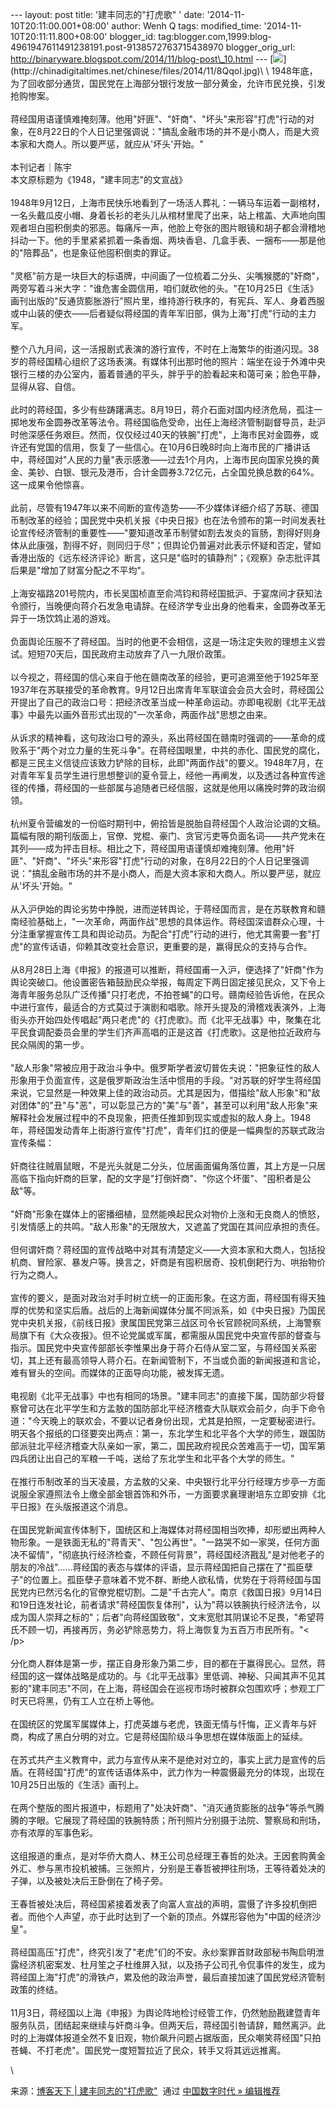 --- layout: post title: '建丰同志的"打虎歌" ' date:
'2014-11-10T20:11:00.001+08:00' author: Wenh Q tags: modified\_time:
'2014-11-10T20:11:11.800+08:00' blogger\_id:
tag:blogger.com,1999:blog-4961947611491238191.post-9138572763715438970
blogger\_orig\_url:
http://binaryware.blogspot.com/2014/11/blog-post\_10.html ---
[![](https://images-blogger-opensocial.googleusercontent.com/gadgets/proxy?url=http%3A%2F%2Fchinadigitaltimes.net%2Fchinese%2Ffiles%2F2014%2F11%2F8QqoI.jpg&container=blogger&gadget=a&rewriteMime=image%2F*)](http://chinadigitaltimes.net/chinese/files/2014/11/8QqoI.jpg)\
\
1948年底，为了回收部分通货，国民党在上海部分银行发放一部分黄金，允许市民兑换，引发抢购惨案。\
\
蒋经国用语谨慎难掩刻薄。他用"奸匪"、"奸商"、"坏头"来形容"打虎"行动的对象，在8月22日的个人日记里强调说："搞乱金融市场的并不是小商人，而是大资本家和大商人。所以要严惩，就应从'坏头'开始。"\
\
本刊记者｜陈宇\
本文原标题为《1948，"建丰同志"的文宣战》\
\
1948年9月12日，上海市民快乐地看到了一场活人葬礼：一辆马车运着一副棺材，一名头戴瓜皮小帽、身着长衫的老头儿从棺材里爬了出来，站上棺盖、大声地向围观者坦白囤积倒卖的邪恶。每痛斥一声，他脸上夸张的图片眼镜和胡子都会滑稽地抖动一下。他的手里紧紧抓着一条香烟、两块香皂、几盒手表、一捆布——那是他的"陪葬品"，也是象征他囤积倒卖的罪证。\
\
"灵柩"前方是一块巨大的标语牌，中间画了一位梳着二分头、尖嘴猴腮的"奸商"，两旁写着斗米大字："谁危害金圆信用，咱们就砍他的头。"在10月25日《生活》画刊出版的"反通货膨胀游行"照片里，维持游行秩序的，有宪兵、军人、身着西服或中山装的便衣——后者疑似蒋经国的青年军旧部，俱为上海"打虎"行动的主力军。\
\
整个八九月间，这一活报剧式表演的游行宣传，不时在上海繁华的街道闪现。38岁的蒋经国精心组织了这场表演。有媒体刊出那时他的照片：端坐在设于外滩中央银行三楼的办公室内，蓄着普通的平头，胖乎乎的脸看起来和蔼可亲；脸色平静，显得从容、自信。\
\
此时的蒋经国，多少有些踌躇满志。8月19日，蒋介石面对国内经济危局，孤注一掷地发布金圆券改革等法令。蒋经国临危受命，出任上海经济管制副督导员，赴沪时他深感任务艰巨。然而，仅仅经过40天的铁腕"打虎"，上海市民对金圆券，或许还有党国的信用，恢复了一些信心。在10月6日晚8时向上海市民的广播讲话中，蒋经国对"人民的力量"表示感激——过去1个月内，上海市民向国家兑换的黄金、美钞、白银、银元及港币，合计金圆券3.72亿元，占全国兑换总数的64%。这一成果令他惊喜。\
\
此前，尽管有1947年以来不间断的宣传造势——不少媒体详细介绍了苏联、德国币制改革的经验；国民党中央机关报《中央日报》也在法令颁布的第一时间发表社论宣传经济管制的重要性——"要知道改革币制譬如割去发炎的盲肠，割得好则身体从此康强，割得不好，则同归于尽"；但舆论仍普遍对此表示怀疑和否定，譬如香港出版的《远东经济评论》断言，这只是"临时的镇静剂"；《观察》杂志批评其后果是"增加了财富分配之不平均"。\
\
上海安福路201号院内，市长吴国桢直至俞鸿钧和蒋经国抵沪、于宴席间才获知法令颁行，当晚便向蒋介石发急电请辞。在经济学专业出身的他看来，金圆券改革无异于一场饮鸩止渴的游戏。\
\
负面舆论压服不了蒋经国。当时的他更不会相信，这是一场注定失败的理想主义尝试。短短70天后，国民政府主动放弃了八一九限价政策。\
\
以今视之，蒋经国的信心来自于他在赣南改革的经验，更可追溯至他于1925年至1937年在苏联接受的革命教育。9月12日出席青年军联谊会会员大会时，蒋经国公开提出了自己的政治口号：把经济改革当成一种革命运动。亦即电视剧《北平无战事》中最先以画外音形式出现的"一次革命，两面作战"思想之由来。\
\
从诉求的精神看，这句政治口号的源头，系出蒋经国在赣南时强调的——革命的成败系于"两个对立力量的生死斗争"。在蒋经国眼里，中共的赤化、国民党的腐化，都是三民主义信徒应该致力铲除的目标，此即"两面作战"的要义。1948年7月，在对青年军复员学生进行思想整训的夏令营上，经他一再阐发，以及透过各种宣传途径的传播，蒋经国的一些部属与追随者已经信服，这就是他用以痛挽时弊的政治纲领。\
\
杭州夏令营编发的一份临时期刊中，俯拾皆是脱胎自蒋经国个人政治论调的文稿。篇幅有限的期刊版面上，官僚、党棍、豪门、贪官污吏等负面名词——共产党未在其列——成为抨击目标。相比之下，蒋经国用语谨慎却难掩刻薄。他用"奸匪"、"奸商"、"坏头"来形容"打虎"行动的对象，在8月22日的个人日记里强调说："搞乱金融市场的并不是小商人，而是大资本家和大商人。所以要严惩，就应从'坏头'开始。"\
\
从入沪伊始的舆论劣势中挣脱，进而逆转舆论，于蒋经国而言，是在苏联教育和赣南经验基础上，"一次革命，两面作战"思想的具体运作。蒋经国深谙群众心理，十分注重掌握宣传工具和舆论动员。为配合"打虎"行动的进行，他尤其需要一套"打虎"的宣传话语，仰赖其改变社会意识，更重要的是，赢得民众的支持与合作。\
\
从8月28日上海《申报》的报道可以推断，蒋经国甫一入沪，便选择了"奸商"作为舆论突破口。他设置密告箱鼓励民众举报，每周定下两日固定接见民众，又下令上海青年服务总队广泛传播"只打老虎，不拍苍蝇"的口号。赣南经验告诉他，在民众中进行宣传，最适合的方式莫过于演剧和唱歌。除开头提及的滑稽戏表演外，上海街头亦开始四处传唱起"两只老虎"的《打虎歌》。而《北平无战事》中，聚集在北平民食调配委员会里的学生们齐声高唱的正是这首《打虎歌》。这是他拉近政府与民众隔阂的第一步。\
\
"敌人形象"常被应用于政治斗争中。俄罗斯学者波切普佐夫说："把象征性的敌人形象用于负面宣传，这是俄罗斯政治生活中惯用的手段。"对苏联的好学生蒋经国来说，它显然是一种效果上佳的政治动员。尤其是因为，借描绘"敌人形象"和"敌对团体"的"丑"与"恶"，可以彰显己方的"美"与"善"，甚至可以利用"敌人形象"来解释社会发展过程中的不良现象，把责任推卸到现实或虚拟的敌人身上。1948年，蒋经国发动青年上街游行宣传"打虎"，青年们扛的便是一幅典型的苏联式政治宣传条幅：\
\
奸商往往贼眉鼠眼，不是光头就是二分头，位居画面偏角落位置，其上方是一只居高临下指向奸商的巨掌，配的文字是"打倒奸商"、"你这个坏蛋"、"囤积者是公敌"等。\
\
"奸商"形象在媒体上的密播细植，显然能唤起民众对物价上涨和无良商人的愤怒，引发情感上的共鸣。"敌人形象"的无限放大，又遮盖了党国在其间应承担的责任。\
\
但何谓奸商？蒋经国的宣传战略中对其有清楚定义——大资本家和大商人，包括投机商、冒险家、暴发户等。换言之，奸商是有囤积居奇、投机倒耙行为、哄抬物价行为之商人。\
\
宣传的要义，是面对政治对手时树立统一的正面形象。在这方面，蒋经国有得天独厚的优势和坚实后盾。战后的上海新闻媒体分属不同派系，如《中央日报》乃国民党中央机关报，《前线日报》隶属国民党第三战区司令长官顾祝同系统，上海警察局旗下有《大众夜报》。但不论党属或军属，都需服从国民党中央宣传部的督查与指示。国民党中央宣传部部长李惟果出身于蒋介石侍从室二室，与蒋经国关系密切，其上还有最高领导人蒋介石。在新闻管制下，不当或负面的新闻报道和言论，难有冒头的空间。而媒体的正面导向功能，被发挥无遗。\
\
电视剧《北平无战事》中也有相同的场景。"建丰同志"的直接下属，国防部少将督察曾可达在北平学生和方孟敖的国防部北平经济稽查大队联欢会前夕，向手下命令道："今天晚上的联欢会，不要以记者身份出现，尤其是拍照，一定要秘密进行。明天各个报纸的口径要突出两点：第一，东北学生和北平各个大学的师生，跟国防部派驻北平经济稽查大队亲如一家，第二，国民政府视民众苦难高于一切，国军第四兵团让出自己的军粮一千吨，送给了东北学生和北平各个大学的师生。"\
\
在推行币制改革的当天凌晨，方孟敖的父亲、中央银行北平分行经理方步亭一方面说服全家遵照法令上缴全部金银首饰和外币，一方面要求襄理谢培东立即安排《北平日报》在头版报道这个消息。\
\
在国民党新闻宣传体制下，国统区和上海媒体对蒋经国相当吹捧，却形塑出两种人物形象。一是铁面无私的"蒋青天"、"包公再世"。"一路哭不如一家哭，任何方面决不留情"，"彻底执行经济检查，不顾任何背景"，蒋经国经济戡乱"是对他老子的朋友的冷战"……蒋经国的表态与媒体的评语，显示蒋经国把自己摆在了"孤臣孽子"的位置上。孤臣孽子意味着不党不群、断绝人欲私情，优势在于将蒋经国与国民党内已然污名化的官僚党棍切割。二是"千古完人"。南京《救国日报》9月14日和19日连发社论，前者请求"蒋经国恢复体刑"，认为"蒋以铁腕执行经济法令，以成为国人崇拜之标的"；后者"向蒋经国致敬"，文末宽慰其阴谋论不足畏，"希望蒋氏不顾一切，再接再厉，务必铲除恶势力，将上海恢复为五百万市民所有。"&lt;
/p&gt;\
\
分化商人群体是第一步，摆正自身形象乃第二步，目的都在于赢得民心。显然，蒋经国的这一媒体战略是成功的。与《北平无战事》里低调、神秘、只闻其声不见其影的"建丰同志"不同，在上海，蒋经国会在巡视市场时被群众包围欢呼；参观工厂时天已将黑，仍有工人立在桥上等他。\
\
在国统区的党属军属媒体上，打虎英雄与老虎，铁面无情与忏悔，正义青年与奸商，构成了黑白分明的对立。它是蒋经国阶级斗争思想在媒体版面上的延续。\
\
在苏式共产主义教育中，武力与宣传从来不是绝对对立的，事实上武力是宣传的后盾。在蒋经国"打虎"的宣传话语体系中，武力作为一种震慑最充分的体现，出现在10月25日出版的《生活》画刊上。\
\
在两个整版的图片报道中，标题用了"处决奸商"、"消灭通货膨胀的战争"等杀气腾腾的字眼。它展现了蒋经国的铁腕特质；所刊照片分别摄于法院、警察局和刑场，亦有浓厚的军事色彩。\
\
这组报道的重点，是对华侨大商人、林王公司总经理王春哲的处决。王因套购黄金外汇、参与黑市投机被捕。三张照片，分别是王春哲被押往刑场，王等待着处决的子弹，以及被处决后王卧倒在了椅子旁。\
\
王春哲被处决后，蒋经国紧接着发表了向富人宣战的声明，震慑了许多投机倒把者。而他个人声望，亦于此时达到了一个新的顶点。外媒形容他为"中国的经济沙皇"。\
\
蒋经国高压"打虎"，终究引发了"老虎"们的不安。永纱案罪首财政部秘书陶启明泄露经济机密案发、杜月笙之子杜维屏入狱，以及扬子公司孔令侃事件的发生，成为蒋经国上海"打虎"的滑铁卢，累及他的政治声誉，最后直接加速了国民党经济管制政策的终结。\
\
11月3日，蒋经国以上海《申报》为舆论阵地检讨经管工作，仍然勉励戡建暨青年服务队员，团结起来继续与奸商斗争。但两天后，蒋经国引咎请辞，黯然离沪。此时的上海媒体报道全然不复旧观，物价飙升问题占据版面，民众嘲笑蒋经国"只拍苍蝇、不打老虎"。国民党一度短暂拉近了民众，转手又将其远远推离。
<div>

\

</div>

<div>

来源：[博客天下 |
建丰同志的"打虎歌"](http://feedproxy.google.com/~r/chinagfwblog/~3/oPQiSzvq1CQ/)  通过 [中国数字时代
»
编辑推荐](http://pipes.yahoo.com/pipes/pipe.info?_id=4ebbe79f06d4342d785a0cab9913dc0c)

</div>
